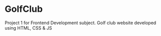 # GolfClub
Project 1 for Frontend Development subject. Golf club website developed using HTML, CSS &amp; JS
